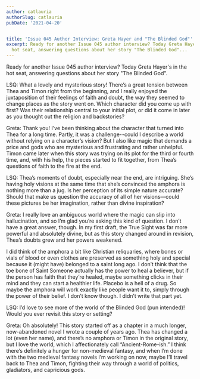 ```yaml
---
author: catlauria
authorSlug: catlauria
pubDate: '2021-04-20'


title: 'Issue 045 Author Interview: Greta Hayer and "The Blinded God"'
excerpt: Ready for another Issue 045 author interview? Today Greta Hayer's in the
  hot seat, answering questions about her story "The Blinded God"...
---
```

Ready for another Issue 045 author interview? Today Greta Hayer's in the hot seat, answering questions about her story "The Blinded God".

LSQ: What a lovely and mysterious story! There’s a great tension between Thea and Timon right from the beginning, and I really enjoyed the juxtaposition of their feelings of faith and doubt, the way they seemed to change places as the story went on. Which character did you come up with first? Was their relationship central to your initial plot, or did it come in later as you thought out the religion and backstories?

Greta: Thank you! I’ve been thinking about the character that turned into Thea for a long time. Partly, it was a challenge--could I describe a world without relying on a character’s vision? But I also like magic that demands a price and gods who are mysterious and frustrating and rather unhelpful. Timon came later when this story was trying on its plot for the third or fourth time, and, with his help, the pieces started to fit together, from Thea’s questions of faith to the fire at the end.

LSQ: Thea’s moments of doubt, especially near the end, are intriguing. She’s having holy visions at the same time that she’s convinced the amphora is nothing more than a jug. Is her perception of its simple nature accurate? Should that make us question the accuracy of all of her visions—could these pictures be her imagination, rather than divine inspiration?

Greta: I really love an ambiguous world where the magic can slip into hallucination, and so I’m glad you’re asking this kind of question. I don’t have a great answer, though. In my first draft, the True Sight was far more powerful and absolutely divine, but as this story changed around in revision, Thea’s doubts grew and her powers weakened.

I did think of the amphora a bit like Christian reliquaries, where bones or vials of blood or even clothes are preserved as something holy and special because it (might have) belonged to a saint long ago. I don’t think that the toe bone of Saint Someone actually has the power to heal a believer, but if the person has faith that they’re healed, maybe something clicks in their mind and they can start a healthier life. Placebo is a hell of a drug. So maybe the amphora will work exactly like people want it to, simply through the power of their belief. I don’t know though. I didn’t write that part yet.

LSQ: I’d love to see more of the world of the Blinded God (pun intended)! Would you ever revisit this story or setting?

Greta: Oh absolutely! This story started off as a chapter in a much longer, now-abandoned novel I wrote a couple of years ago. Thea has changed a lot (even her name), and there’s no amphora or Timon in the original story, but I love the world, which I affectionately call “Ancient-Rome-ish.” I think there’s definitely a hunger for non-medieval fantasy, and when I’m done with the two medieval fantasy novels I’m working on now, maybe I’ll travel back to Thea and Timon, fighting their way through a world of politics, gladiators, and capricious gods.